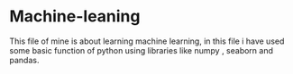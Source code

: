 # Machine-leaning
This file of mine is about learning machine learning, in this file i have used some basic function of python using libraries like numpy , seaborn and pandas. 

